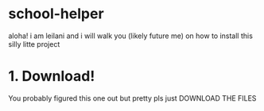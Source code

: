 # school-helper
aloha! i am leilani and i will walk you (likely future me) on how to install this silly litte project

# 1. Download!
You probably figured this one out but pretty pls just DOWNLOAD THE FILES